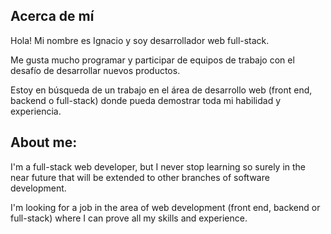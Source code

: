## Acerca de mí
 
Hola! Mi nombre es Ignacio y soy desarrollador web full-stack.

Me gusta mucho programar y participar de equipos de trabajo con el desafío de desarrollar nuevos productos.

Estoy en búsqueda de un trabajo en el área de desarrollo web (front end, backend o full-stack) donde pueda demostrar toda mi habilidad y experiencia.

## About me:

I'm a full-stack web developer, but I never stop learning so surely in the near future that will be extended to other branches of software development.

I'm looking for a job in the area of ​​web development (front end, backend or full-stack) where I can prove all my skills and experience.